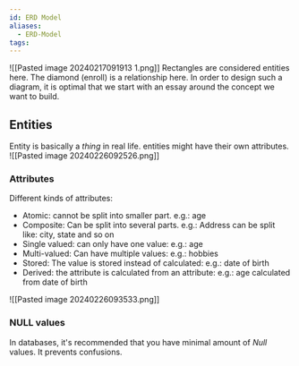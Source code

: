 ```yaml
---
id: ERD Model
aliases:
  - ERD-Model
tags:
---
```

![[Pasted image 20240217091913 1.png]]
Rectangles are considered entities here.
The diamond (enroll) is a relationship here.
In order to design such a diagram, it is optimal that we start with an essay around the concept we want to build.

## Entities
Entity is basically a *thing* in real life. entities might have their own attributes.
![[Pasted image 20240226092526.png]]

### Attributes
Different kinds of attributes:
- Atomic: cannot be split into smaller part. e.g.: age
- Composite: Can be split into several parts. e.g.: Address can be split like: city, state and so on
- Single valued: can only have one value: e.g.: age
- Multi-valued: Can have multiple values: e.g.: hobbies
- Stored: The value is stored instead of calculated: e.g.: date of birth
- Derived: the attribute is calculated from an attribute: e.g.: age calculated from date of birth

![[Pasted image 20240226093533.png]]

### NULL values
In databases, it's recommended that you have minimal amount of *Null* values. It prevents confusions.

